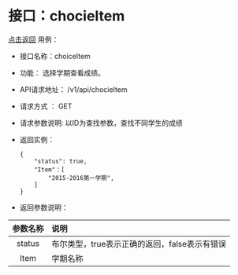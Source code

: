 # 接口：chocieItem
  [点击返回](../README.md)
用例： [](../用例/登录用例.md)

- 接口名称：choiceItem

- 功能：
  选择学期查看成绩。

- API请求地址：
  /v1/api/chocieItem

- 请求方式 ：
  GET

- 请求参数说明:
  以ID为查找参数，查找不同学生的成绩

- 返回实例：

      {
          "status": true,
          "Item"：[
              "2015-2016第一学期",
          ]
      }

- 返回参数说明：

|参数名称|说明|
|:---------:|:--------------------------------------------------------|
|status|布尔类型，true表示正确的返回，false表示有错误|
|Item|学期名称|


